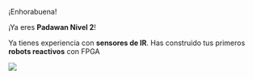 ¡Enhorabuena!

¡Ya eres **Padawan Nivel 2**! 

Ya tienes experiencia con **sensores de IR**. Has construido tus primeros **robots reactivos** con FPGA

![](https://github.com/Obijuan/digital-electronics-with-open-FPGAs-tutorial/raw/master/rangos/png/12-Padawan-N2.png)




